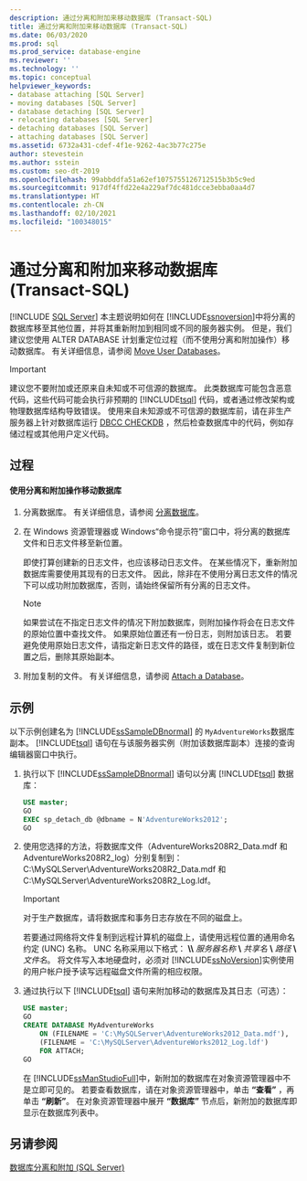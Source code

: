```yaml
---
description: 通过分离和附加来移动数据库 (Transact-SQL)
title: 通过分离和附加来移动数据库 (Transact-SQL)
ms.date: 06/03/2020
ms.prod: sql
ms.prod_service: database-engine
ms.reviewer: ''
ms.technology: ''
ms.topic: conceptual
helpviewer_keywords:
- database attaching [SQL Server]
- moving databases [SQL Server]
- database detaching [SQL Server]
- relocating databases [SQL Server]
- detaching databases [SQL Server]
- attaching databases [SQL Server]
ms.assetid: 6732a431-cdef-4f1e-9262-4ac3b77c275e
author: stevestein
ms.author: sstein
ms.custom: seo-dt-2019
ms.openlocfilehash: 99abbddfa51a62ef1075755126712515b3b5c9ed
ms.sourcegitcommit: 917df4ffd22e4a229af7dc481dcce3ebba0aa4d7
ms.translationtype: HT
ms.contentlocale: zh-CN
ms.lasthandoff: 02/10/2021
ms.locfileid: "100348015"
---
```

# <a name="move-a-database-using-detach-and-attach-transact-sql"></a>通过分离和附加来移动数据库 (Transact-SQL)
 [!INCLUDE [SQL Server](../../includes/applies-to-version/sqlserver.md)]
  本主题说明如何在 [!INCLUDE[ssnoversion](../../includes/ssnoversion-md.md)]中将分离的数据库移至其他位置，并将其重新附加到相同或不同的服务器实例。 但是，我们建议您使用 ALTER DATABASE 计划重定位过程（而不使用分离和附加操作）移动数据库。 有关详细信息，请参阅 [Move User Databases](../../relational-databases/databases/move-user-databases.md)。  
  
> [!IMPORTANT]  
>  建议您不要附加或还原来自未知或不可信源的数据库。 此类数据库可能包含恶意代码，这些代码可能会执行非预期的 [!INCLUDE[tsql](../../includes/tsql-md.md)] 代码，或者通过修改架构或物理数据库结构导致错误。 使用来自未知源或不可信源的数据库前，请在非生产服务器上针对数据库运行 [DBCC CHECKDB](../../t-sql/database-console-commands/dbcc-checkdb-transact-sql.md) ，然后检查数据库中的代码，例如存储过程或其他用户定义代码。  
  
## <a name="procedure"></a>过程  
  
#### <a name="to-move-a-database-by-using-detach-and-attach"></a>使用分离和附加操作移动数据库  
  
1.  分离数据库。 有关详细信息，请参阅 [分离数据库](../../relational-databases/databases/detach-a-database.md)。  
  
2.  在 Windows 资源管理器或 Windows“命令提示符”窗口中，将分离的数据库文件和日志文件移至新位置。  
  
     即使打算创建新的日志文件，也应该移动日志文件。 在某些情况下，重新附加数据库需要使用其现有的日志文件。 因此，除非在不使用分离日志文件的情况下可以成功附加数据库，否则，请始终保留所有分离的日志文件。  
  
    > [!NOTE]  
    >  如果尝试在不指定日志文件的情况下附加数据库，则附加操作将会在日志文件的原始位置中查找文件。 如果原始位置还有一份日志，则附加该日志。 若要避免使用原始日志文件，请指定新日志文件的路径，或在日志文件复制到新位置之后，删除其原始副本。  
  
3.  附加复制的文件。 有关详细信息，请参阅 [Attach a Database](../../relational-databases/databases/attach-a-database.md)。  
  
## <a name="example"></a>示例  
 以下示例创建名为 [!INCLUDE[ssSampleDBnormal](../../includes/sssampledbnormal-md.md)] 的 `MyAdventureWorks`数据库副本。 [!INCLUDE[tsql](../../includes/tsql-md.md)] 语句在与该服务器实例（附加该数据库副本）连接的查询编辑器窗口中执行。  
  
1.  执行以下 [!INCLUDE[ssSampleDBnormal](../../includes/sssampledbnormal-md.md)] 语句以分离 [!INCLUDE[tsql](../../includes/tsql-md.md)] 数据库：  
  
    ```sql
    USE master;  
    GO  
    EXEC sp_detach_db @dbname = N'AdventureWorks2012';  
    GO  
    ```  
  
2.  使用您选择的方法，将数据库文件（AdventureWorks208R2_Data.mdf 和 AdventureWorks208R2_log）分别复制到：C:\MySQLServer\AdventureWorks208R2_Data.mdf 和 C:\MySQLServer\AdventureWorks208R2_Log.ldf。  
  
    > [!IMPORTANT]  
    >  对于生产数据库，请将数据库和事务日志存放在不同的磁盘上。  
  
     若要通过网络将文件复制到远程计算机的磁盘上，请使用远程位置的通用命名约定 (UNC) 名称。 UNC 名称采用以下格式： **\\\\** _服务器名称_ **\\** _共享名_ **\\** _路径_ **\\** _文件名_。 将文件写入本地硬盘时，必须对 [!INCLUDE[ssNoVersion](../../includes/ssnoversion-md.md)]实例使用的用户帐户授予读写远程磁盘文件所需的相应权限。  
  
3.  通过执行以下 [!INCLUDE[tsql](../../includes/tsql-md.md)] 语句来附加移动的数据库及其日志（可选）：  
  
    ```sql
    USE master;  
    GO  
    CREATE DATABASE MyAdventureWorks   
        ON (FILENAME = 'C:\MySQLServer\AdventureWorks2012_Data.mdf'),  
        (FILENAME = 'C:\MySQLServer\AdventureWorks2012_Log.ldf')  
        FOR ATTACH;  
    GO  
    ```  
  
     在 [!INCLUDE[ssManStudioFull](../../includes/ssmanstudiofull-md.md)]中，新附加的数据库在对象资源管理器中不是立即可见的。 若要查看数据库，请在对象资源管理器中，单击 **“查看”** ，再单击 **“刷新”**。 在对象资源管理器中展开 **“数据库”** 节点后，新附加的数据库即显示在数据库列表中。  
  
## <a name="see-also"></a>另请参阅  
 [数据库分离和附加 (SQL Server)](../../relational-databases/databases/database-detach-and-attach-sql-server.md)  
  
  
